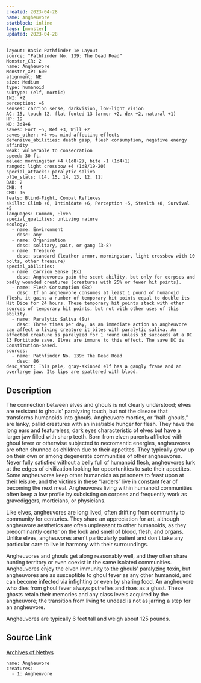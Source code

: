```yaml
---
created: 2023-04-28
name: Angheuvore
statblock: inline
tags: [monster]
updated: 2023-04-28
---
```

```statblock
layout: Basic Pathfinder 1e Layout
source: "Pathfinder No. 139: The Dead Road"
Monster_CR: 2
name: Angheuvore
Monster_XP: 600
alignment: NE
size: Medium
type: humanoid
subtype: (elf, mortic)
INI: +2
perception: +5
senses: carrion sense, darkvision, low-light vision
AC: 15, touch 12, flat-footed 13 (armor +2, dex +2, natural +1)
HP: 19
HD: 3d8+6
saves: Fort +5, Ref +3, Will +2
saves_other: +4 vs. mind-affecting effects
defensive_abilities: death gasp, flesh consumption, negative energy affinity
weak: vulnerable to consecration
speed: 30 ft.
melee: morningstar +4 (1d8+2), bite -1 (1d4+1)
ranged: light crossbow +4 (1d8/19-20)
special_attacks: paralytic saliva
pf1e_stats: [14, 15, 14, 13, 12, 11]
BAB: 2
CMB: 4
CMD: 16
feats: Blind-Fight, Combat Reflexes
skills: Climb +6, Intimidate +6, Perception +5, Stealth +8, Survival +5
languages: Common, Elven
special_qualities: unliving nature
ecology:
  - name: Environment
    desc: any
  - name: Organisation
    desc: solitary, pair, or gang (3-8)
  - name: Treasure
    desc: standard (leather armor, morningstar, light crossbow with 10 bolts, other treasure)
special_abilities:
  - name: Carrion Sense (Ex)
    desc: Angheuvores gain the scent ability, but only for corpses and badly wounded creatures (creatures with 25% or fewer hit points).
  - name: Flesh Consumption (Ex)
    desc: If an angheuvore consumes at least 1 pound of humanoid flesh, it gains a number of temporary hit points equal to double its Hit Dice for 24 hours. These temporary hit points stack with other sources of temporary hit points, but not with other uses of this ability.
  - name: Paralytic Saliva (Su)
    desc: Three times per day, as an immediate action an angheuvore can affect a living creature it bites with paralytic saliva. An affected creature is paralyzed for 1 round unless it succeeds at a DC 13 Fortitude save. Elves are immune to this effect. The save DC is Constitution-based.
sources:
  - name: Pathfinder No. 139: The Dead Road
    desc: 86
desc_short: This pale, gray-skinned elf has a gangly frame and an overlarge jaw. Its lips are spattered with blood.
```
## Description
The connection between elves and ghouls is not clearly understood; elves are resistant to ghouls' paralyzing touch, but not the disease that transforms humanoids into ghouls. Angheuvore mortics, or “half-ghouls,” are lanky, pallid creatures with an insatiable hunger for flesh. They have the long ears and featureless, dark eyes characteristic of elves but have a larger jaw filled with sharp teeth. Born from elven parents afflicted with ghoul fever or otherwise subjected to necromantic energies, angheuvores are often shunned as children due to their appetites. They typically grow up on their own or among degenerate communities of other angheuvores. Never fully satisfied without a belly full of humanoid flesh, angheuvores lurk at the edges of civilization looking for opportunities to sate their appetites. Some angheuvores keep other humanoids as prisoners to feast upon at their leisure, and the victims in these “larders” live in constant fear of becoming the next meal. Angheuvores living within humanoid communities often keep a low profile by subsisting on corpses and frequently work as gravediggers, morticians, or physicians.

 Like elves, angheuvores are long lived, often drifting from community to community for centuries. They share an appreciation for art, although angheuvore aesthetics are often unpleasant to other humanoids, as they predominantly center on the look and smell of blood, flesh, and organs. Unlike elves, angheuvores aren't particularly patient and don't take any particular care to live in harmony with their surroundings.

 Angheuvores and ghouls get along reasonably well, and they often share hunting territory or even coexist in the same isolated communities. Angheuvores enjoy the elven immunity to the ghouls' paralyzing toxin, but angheuvores are as susceptible to ghoul fever as any other humanoid, and can become infected via infighting or even by sharing food. An angheuvore who dies from ghoul fever always putrefies and rises as a ghast. These ghasts retain their memories and any class levels acquired by the angheuvore; the transition from living to undead is not as jarring a step for an angheuvore.

 Angheuvores are typically 6 feet tall and weigh about 125 pounds.
## Source Link
[Archives of Nethys](https://aonprd.com/MonsterDisplay.aspx?ItemName=Angheuvore)
```encounter-table
name: Angheuvore
creatures:
  - 1: Angheuvore
```
